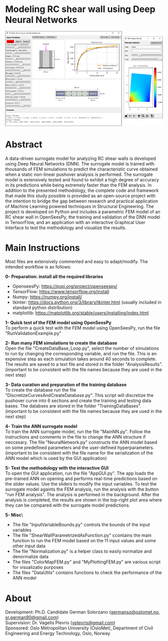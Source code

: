 
# Modeling RC shear wall using Deep Neural Networks

![alt text](https://github.com/germansr/RC.ShearWall.DNN.SurrogateModel/blob/main/Images/ImageWall.png) 

# Abstract
A data-driven surrogate model for analyzing RC shear walls is developed using Deep Neural Networks (DNN). The surrogate model is trained with thousands of FEM simulations to predict the characteristic curve obtained when a static non-linear pushover analysis is performed. The surrogate model is extensively tested and found to exhibit a high degree of accuracy in its predictions while being extremely faster than the FEM analysis. In addition to the presented methodology, the complete code and framework that made this study possible is provided as an open-source project with the intention to bridge the gap between research and practical application of Machine Learning powered techniques in Structural Engineering. The project is developed on Python and includes a parametric FEM model of an RC shear wall in OpenSeesPy, the training and validation of the DNN model in TensorFlow, and an application with an interactive Graphical User Interface to test the methodology and visualize the results. 

# Main Instructions 
Most files are extensively commented and easy to adapt/modify. The intended workflow is as follows:

**0- Preparation: install all the required libraries**
- OpenseesPy: https://pypi.org/project/openseespy/
- TensorFlow: https://www.tensorflow.org/install
- Numpy: https://numpy.org/install/
- tkinter: https://docs.python.org/3/library/tkinter.html  (usually included in standard python distribution)
- matplotlib:  https://matplotlib.org/stable/users/installing/index.html

**1- Quick test of the FEM model using OpenSeesPy**\
To perform a quick test with the FEM model using OpenSeesPy, run the file "RunValidationExample.py"

**2- Run many FEM simulations to create the database**\
Open the file "CreateDataBase_Loop.py", select the number of simulations to run by changing the corresponding variable, and run the file. This is an expensive step as each simulation takes around 40 seconds to complete. The results are saved to a text file and stored in the folder "AnalysisResults". (important to be consistent with the file names because they are used in the next step)

**3- Data curation and preparation of the training database**\
To create the database run the file "DiscretizeCurvesAndCreateDatabase.py". This script will discretize the pushover curve into 6 sections and create the training and testing data bases. The databses are stored in the folder "TrainingDataBases". (important to be consistent with the file names because they are used in the next step)

**4- Train the ANN surrogate model**\
To train the ANN surrogate model, run the file "MainNN.py". Follow the instructions and comments in the file to change the ANN structure if neccesary. The file "NeuralNetwork.py" constructs the ANN model based on some predefined parameters and the user-defined hyperparameters. (important to be consistent with the file name for the serialization of the ANN model which is used by the GUI application)

**5- Test the methodology with the interactive GUI**\
To open the GUI application, run the file "AppGUI.py". The app loads the pre-trained ANN on opening and performs real-time predictions based on the slider values. Use the sliders to modify the input variables. To test the surrogate model againts the FEM analysis, run the analysis with the button "run FEM analysis". The analysis is performed in the background. After the analysis is completed, the results are shown in the top-right plot area where they can be compared with the surrogate model predictions. 

**5- Misc**\
- The file "InputVariableBounds.py" controls the bounds of the input variables
- The file "ShearWallParametrizedAsFunction.py" ccontains the main function to run the FEM model based on the 11 input values and some other input data
- The file "Normalization.py" is a helper class to easily normalize and denormalize data
- The files "ColorMapFEM.py" and "MyPlottingFEM.py" are various script for visualizatio purposes
- The files "DataUtils" contains functions to check the performance of the ANN model

# About
Development: Ph.D. Candidate German Solorzano (germanso@oslomet.no, sr.german90@gmail.com)\
Supervision: Dr. Vagelis Plevris (vplevris@gmail.com)\
Sponsored:  Oslo Metropolitan University (OsloMet), Department of Civil Engineering and Energy Technology, Oslo, Norway
